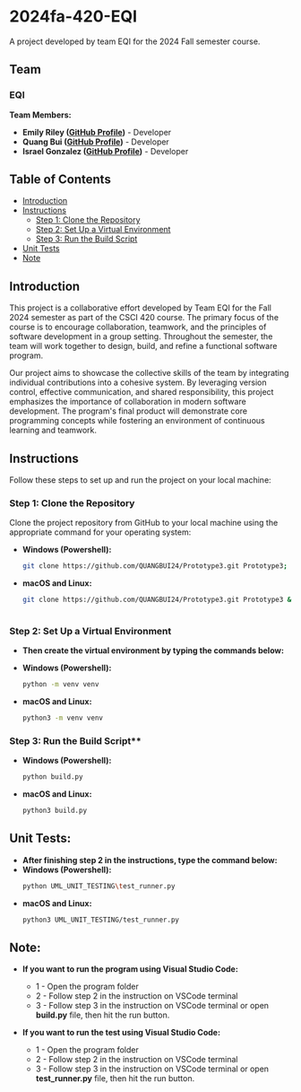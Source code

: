 # 2024fa-420-EQI

A project developed by team EQI for the 2024 Fall semester course.

## Team

### EQI

**Team Members:**
- **Emily Riley ([GitHub Profile](https://github.com/emilyyr55))** - Developer
- **Quang Bui ([GitHub Profile](https://github.com/QUANGBUI24))** - Developer
- **Israel Gonzalez ([GitHub Profile](https://github.com/xhatd))** - Developer

## Table of Contents
- [Introduction](#introduction)
- [Instructions](#instructions)
  - [Step 1: Clone the Repository](#step-1-clone-the-repository)
  - [Step 2: Set Up a Virtual Environment](#step-2-set-up-a-virtual-environment)
  - [Step 3: Run the Build Script](#step-3-run-the-build-script)
- [Unit Tests](#unit-tests)
- [Note](#note)

## Introduction

This project is a collaborative effort developed by Team EQI for the Fall 2024 semester as part of the CSCI 420 course. The primary focus of the course is to encourage collaboration, teamwork, and the principles of software development in a group setting. Throughout the semester, the team will work together to design, build, and refine a functional software program.

Our project aims to showcase the collective skills of the team by integrating individual contributions into a cohesive system. By leveraging version control, effective communication, and shared responsibility, this project emphasizes the importance of collaboration in modern software development. The program's final product will demonstrate core programming concepts while fostering an environment of continuous learning and teamwork.

## Instructions

Follow these steps to set up and run the project on your local machine:

### Step 1: Clone the Repository

Clone the project repository from GitHub to your local machine using the appropriate command for your operating system:

- **Windows (Powershell):**    
  ```bash
  git clone https://github.com/QUANGBUI24/Prototype3.git Prototype3; cd Prototype3

- **macOS and Linux:**
  ```bash
  git clone https://github.com/QUANGBUI24/Prototype3.git Prototype3 && cd Prototype3
 
### Step 2: Set Up a Virtual Environment

- **Then create the virtual environment by typing the commands below:**

- **Windows (Powershell):**  
  ```bash
  python -m venv venv

- **macOS and Linux:** 
  ```bash
  python3 -m venv venv

### Step 3: Run the Build Script**
- **Windows (Powershell):**  
  ```bash
  python build.py

- **macOS and Linux:** 
  ```bash
  python3 build.py

## Unit Tests:
- **After finishing step 2 in the instructions, type the command below:**
- **Windows (Powershell):**  
  ```bash
  python UML_UNIT_TESTING\test_runner.py 

- **macOS and Linux:** 
  ```bash
  python3 UML_UNIT_TESTING/test_runner.py

## Note:

- **If you want to run the program using Visual Studio Code:**
    - 1 - Open the program folder
    - 2 - Follow step 2 in the instruction on VSCode terminal
    - 3 - Follow step 3 in the instruction on VSCode terminal or 
open **build.py** file, then hit the run button.

- **If you want to run the test using Visual Studio Code:**
    - 1 - Open the program folder
    - 2 - Follow step 2 in the instruction on VSCode terminal
    - 3 - Follow step 3 in the instruction on VSCode terminal or 
open **test_runner.py** file, then hit the run button.